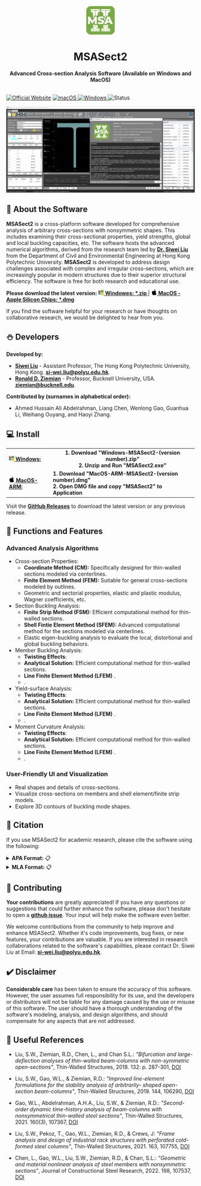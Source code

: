 <div align="center"><img src='./image/logo.png' style="height:auto; width: 15%; min-width: 15%; max-width: 200px;"/>
<h1>MSASect2</h1>
<strong>Advanced Cross-section Analysis Software (Available on Windows and MacOS)</strong>  
  <br><br>
</div>

[![Official Website](http://img.shields.io/badge/Website-msasect.com-green?style=flat&logo=world&logoColor=white)](http://www.MSASect.com)
<a href="https://github.com/zsulsw/MSASect2/releases" target="_blank">
<img alt="macOS" src="https://img.shields.io/badge/-macOS-red?style=flat-square&logo=apple&logoColor=white" />
</a>
<a href="https://github.com/zsulsw/MSASect2/releases" target="_blank">
<img alt="Windows" src="https://img.shields.io/badge/-Windows-blue?style=flat-square&logo=windows&logoColor=white" />
</a>
![Status](https://img.shields.io/badge/status-beta-orange)

<!--![Stable Version](https://img.shields.io/badge/version-1.0.6-green)-->
<!--![Platform](https://img.shields.io/badge/platform-windows%20%7C%20macos-red)-->

![Screen Shot Gif](/image/Main-Page.gif)

## 🌟 About the Software
**MSASect2** is a cross-platform software developed for comprehensive analysis of arbitrary cross-sections with nonsymmetric shapes. This includes examining their cross-sectional properties, yield strengths, global and local buckling capacities, etc. The software hosts the advanced numerical algorithms, derived from the research team led by [**Dr. Siwei Liu**](https://www.polyu.edu.hk/cee/people/academic-staff/dr-siwei-liu/) from the Department of Civil and Environmental Engineering at Hong Kong Polytechnic University. **MSASect2** is developed to address design challenges associated with complex and irregular cross-sections, which are increasingly popular in modern structures due to their superior structural efficiency. The software is free for both research and educational use. 

**Please download the latest version:** <td><a href='https://github.com/zsulsw/MSASect2/releases'> <img src='./image/windows.png' style="height:auto; width: 14px" /> <b>Windowes: *.zip </b></a> | </td> <td><a href='https://github.com/zsulsw/MSASect2/releases'> <img src='./image/mac.png' style="height:auto; width: 15px" /> <b>MacOS - Apple Silicon Chips: *.dmg</b></a></td>

If you find the software helpful for your research or have thoughts on collaborative research, we would be delighted to hear from you.

## ⛄ Developers
**Developed by:**

- [**Siwei Liu**](https://www.polyu.edu.hk/cee/people/academic-staff/dr-siwei-liu/) - Assistant Professor, The Hong Kong Polytechnic University, Hong Kong. [**si-wei.liu@polyu.edu.hk**](mailto:si-wei.liu@polyu.edu.hk).
- [**Ronald D. Ziemian**](https://www.bucknell.edu/fac-staff/ronald-ziemian) - Professor, Bucknell University, USA. [**ziemian@bucknell.edu**](mailto:ziemian@bucknell.edu).

**Contributed by (surnames in alphabetical order):**

- Ahmed Hussain Ali Abdelrahman, Liang Chen, Wenlong Gao, Guanhua Li, Weihang Ouyang, and Haoyi Zhang. 

## 💻 Install
<table>
  <tr>
    <td><a href='https://github.com/zsulsw/MSASect2/releases'><img src='./image/windows.png' style="height:auto; width: 14px" /> <b>Windows:</b></a></td>
    <td colspan="2" style="text-align:center"><b>1. Download "Windows-MSASect2-(version number).zip"<br>2. Unzip and Run "MSASect2.exe"</b></td>
  <tr>
    <td><a href='https://github.com/zsulsw/MSASect2/releases'><img src='./image/mac.png' style="height:auto; width: 15px" /> <b>MacOS-ARM:</b></a></td>
    <td><b>1. Download "MacOS-ARM-MSASect2-(version number).dmg"<br>2. Open DMG file and copy "MSASect2" to Application</b></td>
</table>

Visit the **[GitHub Releases](https://github.com/zsulsw/MSASect2/releases)** to download the latest version or any previous release.

## 📕 Functions and Features

### Advanced Analysis Algorithms
+ Cross-section Properties:  
  - **Coordinate Method (CM):** Specifically designed for thin-walled sections modeled via centerlines.
  - **Finite Element Method (FEM):** Suitable for general cross-sections modeled by outlines.
  - Geometric and sectorial properties, elastic and plastic modulus, Wagner coefficients, etc.
+ Section Buckling Analysis:
  - **Finite Strip Method (FSM):** Efficient computational method for thin-walled sections. 
  - **Shell Fintie Element Method (SFEM):** Advanced computational method for the sections modeled via centerlines.
  - Elastic eigen-buckling analysis to evaluate the local, distortional and global buckling behaviors.  
+ Member Buckling Analysis:
  - **Twisting Effects**: 
  - **Analytical Solution:** Efficient computational method for thin-walled sections. 
  - **Line Finite Element Method (LFEM)** .
  - .  
+ Yield-surface Analysis:
  - **Twisting Effects**: 
  - **Analytical Solution:** Efficient computational method for thin-walled sections. 
  - **Line Finite Element Method (LFEM)** .
  - .  
+ Moment Curvature Analysis:
  - **Twisting Effects**: 
  - **Analytical Solution:** Efficient computational method for thin-walled sections. 
  - **Line Finite Element Method (LFEM)** .
  - .  

### User-Friendly UI and Visualization
- Real shapes and details of cross-sections.
- Visualize cross-sections on members and shell element/finite strip models.
- Explore 3D contours of buckling mode shapes.

## 📌 Citation

If you use MSASect2 for academic research, please cite the software using the following:

<details>
<summary><strong>APA Format:</strong> 📋</summary>

Liu, S. W., & Ziemian, R. D. (2023). MSASect2 - Matrix Structural Analysis Software for Arbitrary Cross-sections. Retrieved from http://www.msasect.com

</details>

<details>
<summary><strong>MLA Format:</strong> 📋</summary>

Liu, Si-Wei, and Ziemian, Ronald D. "MSASect2 - Matrix Structural Analysis Software for Arbitrary Cross-sections." 2023. Web. <http://www.msasect.com>
</details>


<!-- If you use MSASect2 for academic research, please cite the software using the following:

**APA:**
```
Liu, S. W., & Ziemian, R. D. (2023). MSASect2 - Matrix Structural Analysis Software for Arbitrary Cross-sections. Retrieved from http://www.msasect.com
```
**MLA:**
```
Liu, Si-Wei, and Ziemian, Ronald D. "MSASect2 - Matrix Structural Analysis Software for Arbitrary Cross-sections." 2023. Web. <http://www.msasect.com>.```
```
-->

## 🎁 Contributing

**Your contributions** are greatly appreciated! If you have any questions or suggestions that could further enhance the software, please don't hesitate to open a [**github issue**](https://github.com/zsulsw/MSASect2/issues). Your input will help make the software even better.

We welcome contributions from the community to help improve and enhance MSASect2. Whether it's code improvements, bug fixes, or new features, your contributions are valuable. If you are interested in research collaborations related to the software's capabilities, please contact Dr. Siwei Liu at Email: [**si-wei.liu@polyu.edu.hk**](mailto:si-wei.liu@polyu.edu.hk).

## ✔️ Disclaimer

**Considerable care** has been taken to ensure the accuracy of this software. However, the user assumes full responsibility for its use, and the developers or distributors will not be liable for any damage caused by the use or misuse of this software. The user should have a thorough understanding of the software's modeling, analysis, and design algorithms, and should compensate for any aspects that are not addressed. 

## 📜 Useful References

- Liu, S.W., Ziemian, R.D., Chen, L., and Chan S.L.:
*"Bifurcation and large-deflection analyses of thin-walled beam-columns with non-symmetric open-sections"*,
Thin-Walled Structures, 2018. 132: p. 287-301,
[DOI](https://doi.org/10.1016/j.tws.2018.07.044)

- Liu, S.W., Gao, W.L., & Ziemian, R.D.:
*"Improved line-element formulations for the stability analysis of arbitrarily- shaped open-section beam-columns"*,
Thin-Walled Structures, 2019. 144, 106290,
[DOI](https://doi.org/10.1016/j.tws.2019.106290)

- Gao, W.L., Abdelrahman, A.H.A., Liu, S.W., & Ziemian, R.D.:
*"Second-order dynamic time-history analysis of beam-columns with nonsymmetrical thin-walled steel sections"*,
Thin-Walled Structures, 2021. 160(3), 107367,
[DOI](https://doi.org/10.1016/j.tws.2020.107367)

- Liu, S.W., Pekoz, T., Gao, W.L., Ziemian, R.D., & Crews, J:
*"Frame analysis and design of industrial rack structures with perforated cold-formed steel columns"*,
Thin-Walled Structures, 2021. 163, 107755,
[DOI](https://doi.org/10.1016/j.tws.2021.107755)

- Chen, L., Gao, W.L., Liu, S.W., Ziemian, R.D., & Chan, S.L.:
*"Geometric and material nonlinear analysis of steel members with nonsymmetric sections"*,
Journal of Constructional Steel Research, 2022. 198, 107537,
[DOI](https://doi.org/10.1016/j.jcsr.2022.107537)

